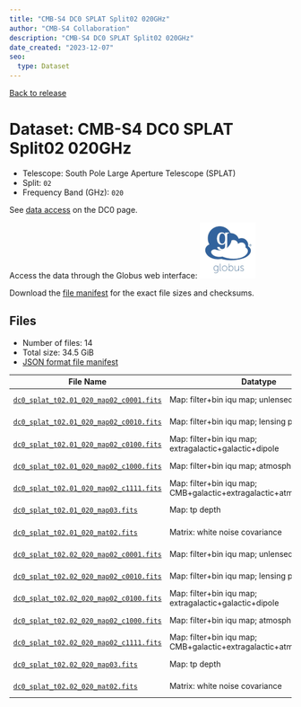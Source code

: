 ```yaml
---
title: "CMB-S4 DC0 SPLAT Split02 020GHz"
author: "CMB-S4 Collaboration"
description: "CMB-S4 DC0 SPLAT Split02 020GHz"
date_created: "2023-12-07"
seo:
  type: Dataset
---
```


[Back to release](./dc0.html#datasets)

# Dataset: CMB-S4 DC0 SPLAT Split02 020GHz

- Telescope: South Pole Large Aperture Telescope (SPLAT)
- Split: `02`
- Frequency Band (GHz): `020`

See [data access](./dc0.html#data-access) on the DC0 page.

Access the data through the Globus web interface: [![Download via Globus](images/globus-logo.png)](https://app.globus.org/file-manager?origin_id=c9dc477a-3db5-4946-874d-a5dc7efcabcf&origin_path=%2Fdatareleases%2Fdc0%2Fmission%2Fsplat%2Fsplit02%2F020%2F)

Download the [file manifest](https://g-9fdb0b.6b7bd8.0ec8.data.globus.org/datareleases/dc0/mission/splat/split02/020/manifest.json) for the exact file sizes and checksums.

## Files

- Number of files: 14
- Total size: 34.5 GiB
- [JSON format file manifest](https://g-9fdb0b.6b7bd8.0ec8.data.globus.org/datareleases/dc0/mission/splat/split02/020/manifest.json)

|                                                                                File Name                                                                                 |                               Datatype                               |  Size   |
| ------------------------------------------------------------------------------------------------------------------------------------------------------------------------ | -------------------------------------------------------------------- | ------- |
| [`dc0_splat_t02.01_020_map02_c0001.fits`](https://g-9fdb0b.6b7bd8.0ec8.data.globus.org/datareleases/dc0/mission/splat/split02/020/dc0_splat_t02.01_020_map02_c0001.fits) | Map: filter+bin iqu map; unlensed primary CMB                        | 2.3 GiB |
| [`dc0_splat_t02.01_020_map02_c0010.fits`](https://g-9fdb0b.6b7bd8.0ec8.data.globus.org/datareleases/dc0/mission/splat/split02/020/dc0_splat_t02.01_020_map02_c0010.fits) | Map: filter+bin iqu map; lensing perturbation                        | 2.3 GiB |
| [`dc0_splat_t02.01_020_map02_c0100.fits`](https://g-9fdb0b.6b7bd8.0ec8.data.globus.org/datareleases/dc0/mission/splat/split02/020/dc0_splat_t02.01_020_map02_c0100.fits) | Map: filter+bin iqu map; extragalactic+galactic+dipole               | 2.3 GiB |
| [`dc0_splat_t02.01_020_map02_c1000.fits`](https://g-9fdb0b.6b7bd8.0ec8.data.globus.org/datareleases/dc0/mission/splat/split02/020/dc0_splat_t02.01_020_map02_c1000.fits) | Map: filter+bin iqu map; atmosphere+noise                            | 2.3 GiB |
| [`dc0_splat_t02.01_020_map02_c1111.fits`](https://g-9fdb0b.6b7bd8.0ec8.data.globus.org/datareleases/dc0/mission/splat/split02/020/dc0_splat_t02.01_020_map02_c1111.fits) | Map: filter+bin iqu map; CMB+galactic+extragalactic+atmosphere+noise | 2.3 GiB |
| [`dc0_splat_t02.01_020_map03.fits`](https://g-9fdb0b.6b7bd8.0ec8.data.globus.org/datareleases/dc0/mission/splat/split02/020/dc0_splat_t02.01_020_map03.fits)             | Map: tp depth                                                        | 1.5 GiB |
| [`dc0_splat_t02.01_020_mat02.fits`](https://g-9fdb0b.6b7bd8.0ec8.data.globus.org/datareleases/dc0/mission/splat/split02/020/dc0_splat_t02.01_020_mat02.fits)             | Matrix: white noise covariance                                       | 4.5 GiB |
| [`dc0_splat_t02.02_020_map02_c0001.fits`](https://g-9fdb0b.6b7bd8.0ec8.data.globus.org/datareleases/dc0/mission/splat/split02/020/dc0_splat_t02.02_020_map02_c0001.fits) | Map: filter+bin iqu map; unlensed primary CMB                        | 2.3 GiB |
| [`dc0_splat_t02.02_020_map02_c0010.fits`](https://g-9fdb0b.6b7bd8.0ec8.data.globus.org/datareleases/dc0/mission/splat/split02/020/dc0_splat_t02.02_020_map02_c0010.fits) | Map: filter+bin iqu map; lensing perturbation                        | 2.3 GiB |
| [`dc0_splat_t02.02_020_map02_c0100.fits`](https://g-9fdb0b.6b7bd8.0ec8.data.globus.org/datareleases/dc0/mission/splat/split02/020/dc0_splat_t02.02_020_map02_c0100.fits) | Map: filter+bin iqu map; extragalactic+galactic+dipole               | 2.3 GiB |
| [`dc0_splat_t02.02_020_map02_c1000.fits`](https://g-9fdb0b.6b7bd8.0ec8.data.globus.org/datareleases/dc0/mission/splat/split02/020/dc0_splat_t02.02_020_map02_c1000.fits) | Map: filter+bin iqu map; atmosphere+noise                            | 2.3 GiB |
| [`dc0_splat_t02.02_020_map02_c1111.fits`](https://g-9fdb0b.6b7bd8.0ec8.data.globus.org/datareleases/dc0/mission/splat/split02/020/dc0_splat_t02.02_020_map02_c1111.fits) | Map: filter+bin iqu map; CMB+galactic+extragalactic+atmosphere+noise | 2.3 GiB |
| [`dc0_splat_t02.02_020_map03.fits`](https://g-9fdb0b.6b7bd8.0ec8.data.globus.org/datareleases/dc0/mission/splat/split02/020/dc0_splat_t02.02_020_map03.fits)             | Map: tp depth                                                        | 1.5 GiB |
| [`dc0_splat_t02.02_020_mat02.fits`](https://g-9fdb0b.6b7bd8.0ec8.data.globus.org/datareleases/dc0/mission/splat/split02/020/dc0_splat_t02.02_020_mat02.fits)             | Matrix: white noise covariance                                       | 4.5 GiB |
